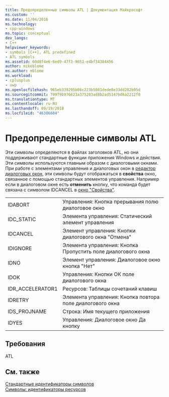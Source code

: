 ```yaml
---
title: Предопределенные символы ATL | Документация Майкрософт
ms.custom: ''
ms.date: 11/04/2016
ms.technology:
- cpp-windows
ms.topic: conceptual
dev_langs:
- C++
helpviewer_keywords:
- symbols [C++], ATL predefined
- ATL symbols
ms.assetid: 60d8f4e6-6ed9-47f3-9051-e4bf34384456
author: mikeblome
ms.author: mblome
ms.workload:
- cplusplus
- uwp
ms.openlocfilehash: 965eb339295b86c223b5081dede8e33dd282b95d
ms.sourcegitcommit: 799f9b976623a375203ad8b2ad5147bd6a2212f0
ms.translationtype: MT
ms.contentlocale: ru-RU
ms.lasthandoff: 09/19/2018
ms.locfileid: "46386604"
---
```

# <a name="atl-predefined-symbols"></a>Предопределенные символы ATL

Эти символы определяются в файлах заголовков ATL, но они поддерживают стандартные функции приложения Windows и действия. Эти символы используются главным образом с диалоговыми окнами. При работе с элементами управления и диалоговых окон в [редактор диалоговых окон](../windows/dialog-editor.md), эти символы будут отображаться в **свойства** окно, связанное с помощью стандартных элементов управления. Например если в диалоговом окне есть **отменить** кнопку, что команда будет связана с символом IDCANCEL в [окно "Свойства"](/visualstudio/ide/reference/properties-window).

|||
|-|-|
|IDABORT|Управления: Кнопка прерывания полю диалоговое окно|
|IDC_STATIC|Элемента управления: Статический элемент управления|
|IDCANCEL|Элемент управления: Кнопки диалогового окна "Отмена"|
|IDIGNORE|Элемента управления: Кнопка Пропустить поле диалогового окна|
|IDNO|Элемент управления: Диалоговое окно кнопка "Нет"|
|IDOK|Управления: Кнопки ОК поле диалогового окна|
|IDR_ACCELERATOR1|Ресурсов: Таблицы сочетаний клавиш|
|IDRETRY|Элемента управления: Кнопка повтора поле диалогового окна|
|IDS_PROJNAME|Строка: Имя текущего приложения|
|IDYES|Управления: Диалоговое окно Да кнопку|

## <a name="requirements"></a>Требования

ATL

## <a name="see-also"></a>См. также

[Стандартные идентификаторы символов](../windows/predefined-symbol-ids.md)<br/>
[Символы: идентификаторы ресурсов](../windows/symbols-resource-identifiers.md)